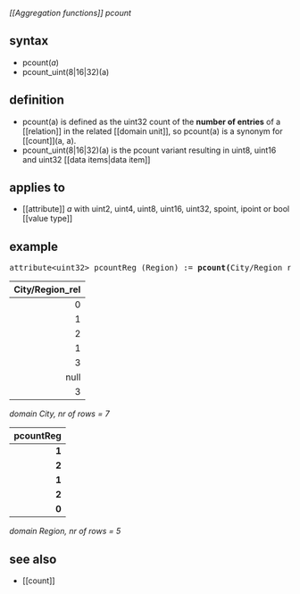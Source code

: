 *[[Aggregation functions]] pcount*

## syntax

- pcount(*a*)
- pcount_uint(8|16|32)(a)

## definition

- pcount(a) is defined as the uint32 count of the **number of entries** of a [[relation]] in the related [[domain unit]], so pcount(a) is a synonym for [[count]](a, a).
- pcount_uint(8|16|32)(a) is the pcount variant resulting in uint8, uint16 and uint32 [[data items|data item]]  

## applies to

- [[attribute]] *a* with uint2, uint4, uint8, uint16, uint32, spoint, ipoint or bool [[value type]]

## example

<pre>
attribute&lt;uint32&gt; pcountReg (Region) := <B>pcount(</B>City/Region_rel<B>)</B>;
</pre>

| City/Region_rel |
|----------------:|
| 0               |
| 1               |
| 2               |
| 1               |
| 3               |
| null            |
| 3               |

*domain City, nr of rows = 7*


| **pcountReg** |
|--------------:|
| **1**         |
| **2**         |
| **1**         |
| **2**         |
| **0**         |

*domain Region, nr of rows = 5*

## see also

- [[count]]